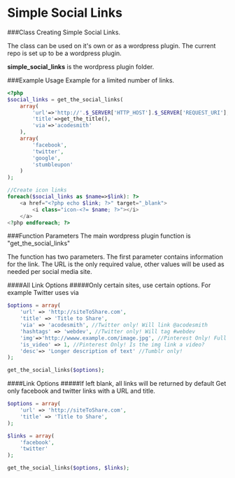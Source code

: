 # Simple Social Links
###Class Creating Simple Social Links.

The class can be used on it's own or as a wordpress plugin. The current repo is set up to be a wordpress plugin.

__simple_social_links__ is the wordpress plugin folder.

###Example Usage
Example for a limited number of links.
```php
<?php
$social_links = get_the_social_links(
    array(
        'url'=>'http://'.$_SERVER['HTTP_HOST'].$_SERVER['REQUEST_URI'],
        'title'=>get_the_title(),
        'via'=>'acodesmith'
    ),
    array(
        'facebook',
        'twitter',
        'google',
        'stumbleupon'
    )
);

//Create icon links
foreach($social_links as $name=>$link): ?>
    <a href="<?php echo $link; ?>" target="_blank">
        <i class="icon-<?= $name; ?>"></i>
    </a>
<?php endforeach; ?>
```

###Function Parameters
The main wordpress plugin function is "get_the_social_links"

The function has two parameters. The first parameter contains information for the link.
The URL is the only required value, other values will be used as needed per social media site.

####All Link Options
#####Only certain sites, use certain options. For example Twitter uses via
```php
$options = array(
    'url' => 'http://siteToShare.com',
    'title' => 'Title to Share',
    'via' => 'acodesmith', //Twitter only! Will link @acodesmith
    'hashtags' => 'webdev', //Twitter only! Will tag #webdev
    'img'=>'http://wwww.example.com/image.jpg', //Pinterest Only! Full URL needed.
    'is_video' => 1, //Pinterest Only! Is the img link a video?
    'desc'=> 'Longer description of text' //Tumblr only!
);

get_the_social_links($options);

```

####Link Options
#####If left blank, all links will be returned by default
Get only facebook and twitter links with a URL and title.
```php
$options = array(
    'url' => 'http://siteToShare.com',
    'title' => 'Title to Share',
);

$links = array(
    'facebook',
    'twitter'
);

get_the_social_links($options, $links);

```

